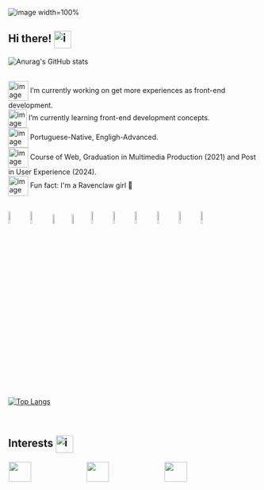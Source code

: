 ![image width=100%](https://github.com/user-attachments/assets/17d9ecda-9060-43ce-a062-752243e747f2)

<h2>
  Hi there! <img align="center" height="35" alt="image" src="https://github.com/user-attachments/assets/9c8109ab-1071-43f9-9ed7-79e94f92b257" />

</h2>

![Anurag's GitHub stats](https://github-readme-stats.vercel.app/api?username=designmariana&show_icons=true&theme=radical) 

<br>
<img align="center" height="40" alt="image" src="https://github.com/user-attachments/assets/924946c0-2964-4644-95f5-000779c86c0e" />
 I’m currently working on get more experiences as front-end development.
<br>
<img align="center" height="37" alt="image" src="https://github.com/user-attachments/assets/5579235f-5fb1-455b-bcf4-4f6f57ec1d63" />
 I’m currently learning front-end development concepts.
<br>
<img align="center" height="40" alt="image" src="https://github.com/user-attachments/assets/cab00632-2ed8-4e69-8bb4-05e464ce99ab" />
 Portuguese-Native, Engligh-Advanced.
<br>
<img align="center" height="40" alt="image" src="https://github.com/user-attachments/assets/d3efd8d9-0f3b-4858-a74c-36bc51ef8ff8" />
 Course of Web, Graduation in Multimedia Production (2021) and Post in User Experience (2024).
<br>
<img align="center" height="40" alt="image" src="https://github.com/user-attachments/assets/0cc731f7-a99f-44bf-9ae7-71ebff517cf6" />
 Fun fact: I'm a Ravenclaw girl 🦅
<br>
<br>
<p align="left">
  <img src="https://github.com/get-icon/geticon/raw/master/icons/typescript-icon.svg" width="8%";/>
<img src="https://github.com/get-icon/geticon/raw/master/icons/javascript.svg" width="8%";/>
<img src="https://github.com/get-icon/geticon/raw/master/icons/css-3.svg" width="7%";/>
<img src="https://github.com/get-icon/geticon/raw/master/icons/html-5.svg" width="7%";/>
<img src="https://github.com/get-icon/geticon/raw/master/icons/react.svg" width="8%";/>
<img src="https://github.com/get-icon/geticon/raw/master/icons/vue.svg" width="8%";/>
<img src="https://github.com/get-icon/geticon/raw/master/icons/angular-icon.svg" width="8%";/>
<img src="https://github.com/get-icon/geticon/raw/master/icons/nodejs-icon.svg" width="8%";/>
<img src="https://github.com/get-icon/geticon/raw/master/icons/nextjs-icon.svg" width="8%";/>
<img src="https://github.com/get-icon/geticon/raw/master/icons/aws.svg" width="8%";/>
</p>
<br>
<br>

[![Top Langs](https://github-readme-stats.vercel.app/api/top-langs/?username=designmariana&layout=donut)](https://github.com/anuraghazra/github-readme-stats)

<br>
<h2> Interests <img align="center" height="35" alt="image" src="https://github.com/user-attachments/assets/ae108b7b-9cdc-4ea3-beaf-d9ac537041f4" />

</h2>
<p align="left">
  <img src="https://img.shields.io/badge/ea-%23000000.svg?style=for-the-badge&logo=ea&logoColor=white" hspace="1"; height="40px"; width="30%";/>
<img src="https://img.shields.io/badge/riotgames-D32936.svg?style=for-the-badge&logo=riotgames&logoColor=white" hspace="1"; height="40px"; width="30%";/>
<img src="https://img.shields.io/badge/Spotify-1ED760?style=for-the-badge&logo=spotify&logoColor=white" hspace="1"; height="40px"; width="30%";/>
</p>
